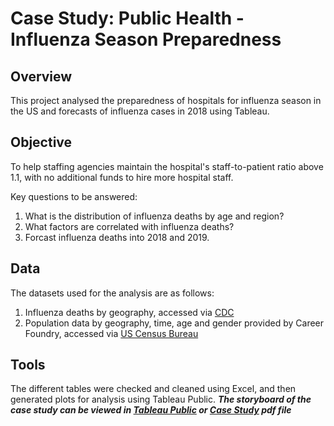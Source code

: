 # Case Study: Public Health - Influenza Season Preparedness

## Overview
This project analysed the preparedness of hospitals for influenza season in the US and forecasts of influenza cases in 2018 using Tableau.

## Objective
To help staffing agencies maintain the hospital's staff-to-patient ratio above 1.1, with no additional funds to hire more hospital staff.

Key questions to be answered:
1. What is the distribution of influenza deaths by age and region?
2. What factors are correlated with influenza deaths?
3. Forcast influenza deaths into 2018 and 2019.

## Data
The datasets used for the analysis are as follows:
1. Influenza deaths by geography, accessed via [CDC](https://wonder.cdc.gov/controller/datarequest/D76)
2. Population data by geography, time, age and gender provided by Career Foundry, accessed via [US Census Bureau](https://www.census.gov/programs-surveys/decennial-census/data/datasets.2010.html)

## Tools
The different tables were checked and cleaned using Excel, and then generated plots for analysis using Tableau Public. 
***The storyboard of the case study can be viewed in [Tableau Public](https://public.tableau.com/app/profile/kimsan.mak/viz/ProjectInfluenzaPreparedness/Story1) or [Case Study](https://github.com/KimsanMak/Case-Study/blob/main/Case%20Study.pdf) pdf file***
